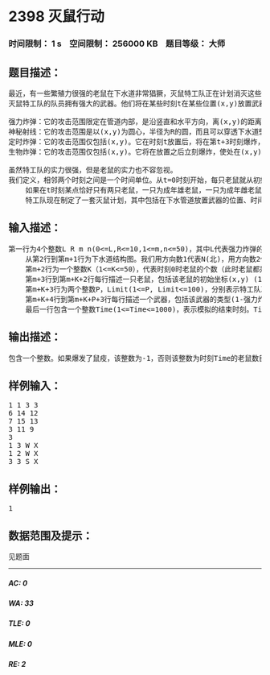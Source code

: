 # 2398 灭鼠行动   
### 时间限制： 1 s&nbsp;&nbsp;&nbsp;&nbsp;空间限制： 256000 KB&nbsp;&nbsp;&nbsp;&nbsp;题目等级： 大师  
## 题目描述：  

<pre>
最近，有一些繁殖力很强的老鼠在下水道非常猖獗，灭鼠特工队正在计划消灭这些老鼠。下水道只有东西方向和南北方向的管道。
灭鼠特工队的队员拥有强大的武器。他们将在某些时刻t在某些位置(x,y)放置武器。他们所使用的武器包括：

强力炸弹：它的攻击范围限定在管道内部，是沿竖直和水平方向，离(x,y)的距离不超过L的区域，但是不能穿透下水道壁。它将在放置之后立刻爆炸，且攻击范围内的老鼠将被全部炸死。
神秘射线：它的攻击范围是以(x,y)为圆心，半径为R的圆，而且可以穿透下水道壁。射线在时刻t施放后，将使攻击范围内的所有老鼠立刻陷入昏迷状态，失去知觉，停止一切生理活动，待到第t+3时刻才能恢复（保持失去知觉前的朝向）。如果在昏迷状态中再次受到射线攻击，那么它将再推迟3个时刻恢复。例如，若老鼠在时刻t和时刻t+1个受到一次射线的攻击，则它要昏迷到第t+3+3时刻才能恢复知觉。恢复知觉以后，老鼠将继续以前的生理活动。
定时炸弹：它的攻击范围仅包括(x,y)。它在时刻t放置后，将在第t+3时刻爆炸，爆炸时处在(x,y)点的老鼠将全部被炸死。
生物炸弹：它的攻击范围仅包括(x,y)。它将在放置之后立刻爆炸，使处在(x,y)点的所有老鼠的性别改变（无论大小，雌变成雄，雄变成雌），但不影响老鼠的正常生理活动。

虽然特工队的实力很强，但是老鼠的实力也不容忽视。
我们定义，相邻两个时刻之间是一个时间单位。从t=0时刻开始，每只老鼠就从初始位置向某一初始方向运动。只要前方有管道，如上图中沿方向N到达点A，老鼠就会一直向前走，运动速度为1。否则，如果只有左边或者只有右边有管道，如上图中沿方向E到达点B时，再不能沿原方向继续前进，它就会花费一个时间单位朝该方向原地转动90度，即它将改变方向朝向S。如果它左边和右边都有管道，如上图中沿方向W到达点C，老鼠会回忆这是第几次处于这种情况。如果是第奇数次遇到，它会向左转，第偶数次就向右转。如果它处于一条死路的尽头，如上图中沿方向W到达点D，那么它会花费两个时间单位连续向右转两次，即它将改变方向朝向E。
    如果在t时刻某点恰好只有两只老鼠，一只为成年雄老鼠，一只为成年雌老鼠，则它们将会因为进行繁殖而在该点停留两个单位时间，t+2时刻会在该点对每个有管道的方向生出一只朝着该方向的小老鼠，南北方向为雄小老鼠，东西方向为雌小老鼠。如上图中的C点，t时刻恰好只有两只老鼠，它们都已成年且性别相异，那么在第t+2时刻就会在该点生出三只小老鼠，它们分别朝向N、S、E，性别分别是雄性、雄性、雌性。小老鼠一出生就立刻开始移动，而成年老鼠需要再休息一个时间单位，即在t+3时刻继续活动（两只老鼠都保持生育前的朝向）。小老鼠需要成长5个时间单位才会长成为成年老鼠。
    特工队现在制定了一套灭鼠计划，其中包括在下水管道放置武器的位置、时间和类型。你需要帮他们计算灭鼠行动的效果，如果在该计划实施的过程中，老鼠的数量超过了某个限定值，就会爆发鼠疫。
</pre>
  
  
## 输入描述：  

<pre>
第一行为4个整数L R m n(0<=L,R<=10,1<=m,n<=50)，其中L代表强力炸弹的有效攻击距离，R代表神秘射线的作用半径，m和n代表下水道平面图的规模。x坐标的范围为[1,m], y坐标的范围为[1,n]。
    从第2行到第m+1行为下水道结构图。我们用方向数1代表N(北)，用方向数2代表E(东)，用方向数4代表S(南)，用方向数8代表W(西)。第i+1行的第j个数字ci,j代表点(i,j)处有管道连接的所有方向数之和，如上图中的点B的方向数之和为12。
    第m+2行为一个整数K（1<=K<=50），代表时刻0时老鼠的个数（此时老鼠都是成年的）。
    第m+3行到第m+K+2行每行描述一只老鼠，包括该老鼠的初始坐标(x,y) (1<=x<=m, 1<=y<=n)，朝向（’E’,’S’,’W’,’N’）以及性别（’X’=雄，’Y’=雌）。输入保证每个老鼠都在水管内。
    第m+K+3行为两个整数P，Limit(1<=P, Limit<=100)，分别表示特工队准备使用的武器个数以及控制鼠疫发生的老鼠数量的极限。
    第m+K+4行到第m+K+P+3行每行描述一个武器，包括该武器的类型(1-强力炸弹，2-神秘射线，3-定时炸弹，4-生物炸弹)，放置的时刻t(t>=1)，放置的坐标(x,y) (1<=x<=m, 1<=y<=n)，输入保证武器放置在管道内。武器按照放置的时间不降序排列。
    最后一行包含一个整数Time(1<=Time<=1000)，表示模拟的结束时刻。Time保证比所有武器的放置时刻大。
</pre>
  
  
## 输出描述：  

<pre>
包含一个整数。如果爆发了鼠疫，该整数为-1，否则该整数为时刻Time的老鼠数目。
</pre>
  
  
## 样例输入：  

<pre>
1 1 3 3
6 14 12
7 15 13
3 11 9
3
1 3 W X
1 2 W X
3 3 S X
</pre>
  
  
## 样例输出：  

<pre>
1
</pre>
  
  
## 数据范围及提示：  

<pre>
见题面
</pre>
  
  
***  

##### AC: 0  
##### WA: 33  
##### TLE: 0  
##### MLE: 0  
##### RE: 2  
